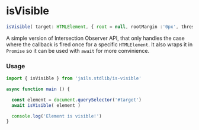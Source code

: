 
# isVisible
```ts 
isVisible( target: HTMLElement, { root = null, rootMargin :'0px', threshold: 0 }?: IntersectionObserverOptions )
```

A simple version of Intersection Observer API, that only handles the case where the callback is fired once for a specific `HTMLElement`. 
It also wraps it in `Promise` so it can be used with `await` for more convinience.


### Usage

```js
import { isVisible } from 'jails.stdlib/is-visible'

async function main () {

  const element = document.querySelector('#target')
  await isVisible( element )

  console.log('Element is visible!')
}

```

